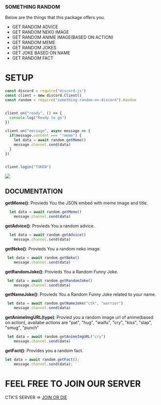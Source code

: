 ### SOMETHING RANDOM

Below are the things that this package offers you.

  - GET RANDOM ADVICE
  - GET RANDOM NEKO IMAGE
  - GET RANDOM ANIME IMAGE(BASED ON ACTION)
  - GET RANDOM MEME
  - GET RANDOM JOKES
  - GET JOKE BASED ON NAME
  - GET RANDOM FACT
  
  
  
# SETUP
```js
const discord = require("discord.js")
const client = new discord.Client()
const random = require("something-random-on-discord").Random


client.on("ready", () => {
  console.log("Ready to go")
})

client.on("message", async message => {
  if(message.content === "!meme") {
    let data = await random.getMeme()
    message.channel.send(data)
  }
})


client.login("TOKEN")

```
![](https://cdn.discordapp.com/attachments/636154061724450826/735083464994455593/unknown.png)


## DOCUMENTATION

**getMeme()**: Provieds You the JSON embed with meme image and title.
```js
  let data = await random.getMeme()
    message.channel.send(data)
```

**getAdvice()**: Provieds You a random advice.
```js
  let data = await random.getAdvice()
    message.channel.send(data)
```

**getNeko()**: Provieds You a random neko image.
```js
 let data = await random.getNeko()
    message.channel.send(data)
```

**getRandomJoke()**: Provieds You a Random Funny Joke.
```js
 let data = await random.getRandomJoke()
    message.channel.send(data)
```

**getNameJoke()**: Provieds You a Random Funny Joke related to your name.
```js
 let data = await random.getNameJoke("ctk", "warrior")
    message.channel.send(data)
```

**getAnimeImgURL(type)**: Provied you a random image url of anime(based on action), availabe actions are "pat", "hug", "waifu", "cry", "kiss", "slap", "smug", "punch"
```js
 let data = await random.getAnimeImgURL("cry")
    message.channel.send(data)
```

**getFact()**: Provides you a random fact.
```js
let data = await random.getFact();
    message.channel.send(data);
```




# FEEL FREE TO JOIN OUR SERVER

CTK'S SERVER => [JOIN OR DIE](https://withwin.in/dbd)
